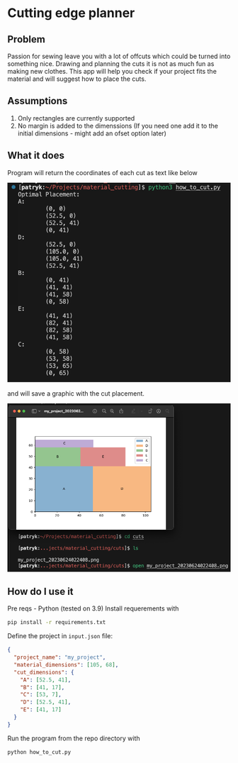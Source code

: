 # Cutting edge planner
## Problem 
Passion for sewing leave you with a lot of offcuts which could be turned into something nice. Drawing and planning the cuts it is not as much fun as making new clothes. This app will help you check if your project fits the material and will suggest how to place the cuts. 

## Assumptions
1. Only rectangles are currently supported 
2. No margin is added to the dimenssions (If you need one add it to the initial dimensions - might add an ofset option later)

## What it does
Program will return the coordinates of each cut as text like below

<p align="center">
  <img src="./images/coordinates.png" />
</p>

and will save a graphic with the cut placement.

<p align="center">
  <img src="./images/result.png" />
</p>

## How do I use it
Pre reqs - Python (tested on 3.9)
Install requerements with
```bash
pip install -r requirements.txt
```

Define the project in `input.json` file:
```json
{
  "project_name": "my_project",
  "material_dimensions": [105, 68],
  "cut_dimensions": {
    "A": [52.5, 41],
    "B": [41, 17],
    "C": [53, 7],
    "D": [52.5, 41],
    "E": [41, 17]
  }
}

```

Run the program from the repo directory with 
```bash
python how_to_cut.py
```